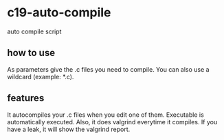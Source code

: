 # c19-auto-compile
auto compile script

## how to use
As parameters give the .c files you need to compile. 
You can also use a wildcard (example: \*.c).

## features
It autocompiles your .c files when you edit one of them. 
Executable is automatically executed. 
Also, it does valgrind everytime it compiles. If you have a leak, it will show the valgrind report.
